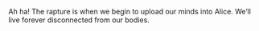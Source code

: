 Ah ha! The rapture is when we begin to upload our minds into Alice. We’ll live forever disconnected from our bodies.